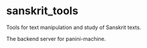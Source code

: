 # sanskrit_tools
Tools for text manipulation and study of Sanskrit texts.

The backend server for panini-machine.

